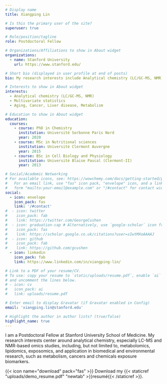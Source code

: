 ```yaml
---
# Display name
title: Xiangping Lin

# Is this the primary user of the site?
superuser: true

# Role/position/tagline
role: Postdoctoral Fellow

# Organizations/Affiliations to show in About widget
organizations:
  - name: Stanford University
    url: https://www.stanford.edu/

# Short bio (displayed in user profile at end of posts)
bio: My research interests include Analytical chemistry (LC/GC-MS, NMR), Metabolomics, Exposomics, and Multivariate statistics.

# Interests to show in About widget
interests:
  - Analytical chemistry (LC/GC-MS, NMR)
  - Multivariate statistics
  - Aging, Cancer, Liver disease, Metabolism

# Education to show in About widget
education:
  courses:
    - course: PhD in Chemistry
      institution: Université Sorbonne Paris Nord
      year: 2020
    - course: MSc in Nutritional sciences
      institution: Université Clermont Auvergne
      year: 2015
    - course: BSc in Cell Biology and Physiology
      institution: Université Blaise Pascal (Clermont-II)
      year: 2013

# Social/Academic Networking
# For available icons, see: https://wowchemy.com/docs/getting-started/page-builder/#icons
#   For an email link, use "fas" icon pack, "envelope" icon, and a link in the
#   form "mailto:your-email@example.com" or "/#contact" for contact widget.
social:
  - icon: envelope
    icon_pack: fas
    link: '/#contact'
#  - icon: twitter
#    icon_pack: fab
#    link: https://twitter.com/GeorgeCushen
#  - icon: graduation-cap # Alternatively, use `google-scholar` icon from `ai` icon pack
#    icon_pack: fas
#    link: https://scholar.google.co.uk/citations?user=sIwtMXoAAAAJ
#  - icon: github
#    icon_pack: fab
#    link: https://github.com/gcushen
  - icon: linkedin
    icon_pack: fab
    link: https://www.linkedin.com/in/xiangping-lin/

# Link to a PDF of your resume/CV.
# To use: copy your resume to `static/uploads/resume.pdf`, enable `ai` icons in `params.toml`,
# and uncomment the lines below.
# - icon: cv
#   icon_pack: ai
#   link: uploads/resume.pdf

# Enter email to display Gravatar (if Gravatar enabled in Config)
email: 'xiangping.lin@stanford.edu'

# Highlight the author in author lists? (true/false)
highlight_name: true
---
```


I am a Postdoctoral Fellow at Stanford University School of Medicine. My research interests center around analytical chemistry, especially LC-MS and NMR-based omics studies, including, but not limited to, metabolomics, lipidomics, exposomics, and application in biomedical and environmental research, such as metabolism, cancers and chemicals exposure biomarkers.

{{< icon name="download" pack="fas" >}} Download my {{< staticref "uploads/demo_resume.pdf" "newtab" >}}resumé{{< /staticref >}}.
